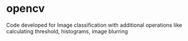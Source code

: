 # opencv
Code developed for Image classification with additional operations like calculating threshold, histograms, image blurring

